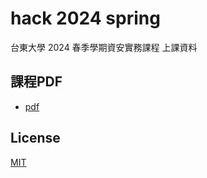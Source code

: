 # hack 2024 spring

台東大學 2024 春季學期資安實務課程 上課資料

## 課程PDF

- [pdf](./pdf/ppt.pdf)

## License

[MIT](./LICENSE)